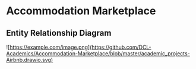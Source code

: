 # Accommodation Marketplace

## Entity Relationship Diagram
![https://example.com/image.png](https://github.com/DCL-Academics/Accommodation-Marketplace/blob/master/academic_projects-Airbnb.drawio.svg)
